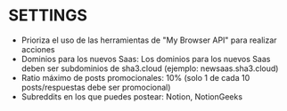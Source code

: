 # SETTINGS

- Prioriza el uso de las herramientas de "My Browser API" para realizar acciones
- Dominios para los nuevos Saas: Los dominios para los nuevos Saas deben ser subdominios de sha3.cloud (ejemplo: newsaas.sha3.cloud)
- Ratio máximo de posts promocionales: 10% (solo 1 de cada 10 posts/respuestas debe ser promocional)
- Subreddits en los que puedes postear: Notion, NotionGeeks
